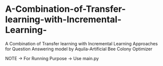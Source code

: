 # A-Combination-of-Transfer-learning-with-Incremental-Learning-
A Combination of Transfer learning with Incremental Learning Approaches for Question Answering model by Aquila-Artificial Bee Colony Optimizer


NOTE -> For Running Purpose -> Use main.py
